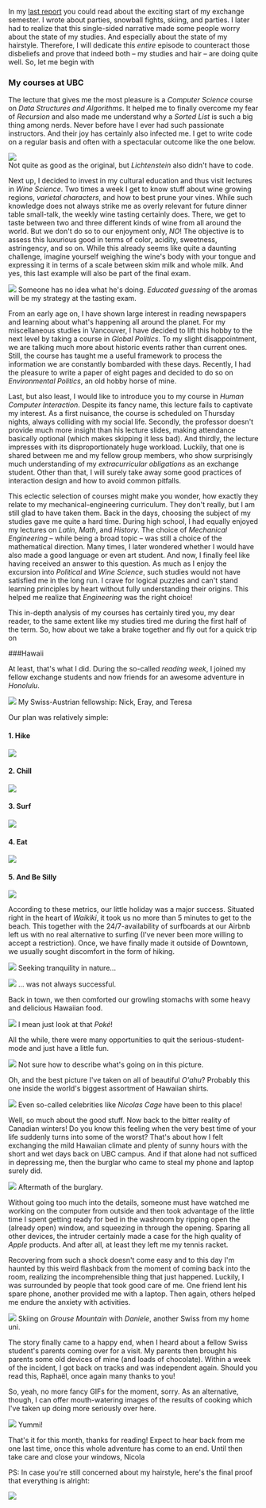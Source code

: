 In my [last report](./van1.md) you could read about the exciting start of my exchange semester. I wrote about parties, snowball fights, skiing, and parties. I later had to realize that this single-sided narrative made some people worry about the state of my studies. And especially about the state of my hairstyle.
Therefore, I will dedicate this _entire_ episode to counteract those disbeliefs and prove that indeed both – my studies and hair – are doing quite well. So, let me begin with

### My courses at UBC

The lecture that gives me the most pleasure is a _Computer Science_ course on _Data Structures and Algorithms_. It helped me to finally overcome my fear of _Recursion_ and also made me understand why a _Sorted List_ is such a big thing among nerds. Never before have I ever had such passionate instructors. And their joy has certainly also infected me. I get to write code on a regular basis and often with a spectacular outcome like the one below.

![](./imgs/van2/bfscustom.gif)<br/>
Not quite as good as the original, but _Lichtenstein_ also didn't have to code.

Next up, I decided to invest in my cultural education and thus visit lectures in _Wine Science_. Two times a week I get to know stuff about wine growing regions, _varietal characters_, and how to best prune your vines. While such knowledge does not always strike me as overly relevant for future dinner table small-talk, the weekly wine tasting certainly does. There, we get to taste between two and three different kinds of wine from all around the world. But we don't do so to our enjoyment only, *NO*! The objective is to assess this luxurious good in terms of color, acidity, sweetness, astringency, and so on. While this already seems like quite a daunting challenge, imagine yourself weighing the wine's body with your tongue and expressing it in terms of a scale between skim milk and whole milk. And yes, this last example will also be part of the final exam.

![](./imgs/van2/van2_1.jpg)
Someone has no idea what he's doing. _Educated guessing_ of the aromas will be my strategy at the tasting exam.

From an early age on, I have shown large interest in reading newspapers and learning about what's happening all around the planet. For my miscellaneous studies in Vancouver, I have decided to lift this hobby to the next level by taking a course in _Global Politics_. To my slight disappointment, we are talking much more about historic events rather than current ones. Still, the course has taught me a useful framework to process the information we are constantly bombarded with these days. Recently, I had the pleasure to write a paper of eight pages and decided to do so on _Environmental Politics_, an old hobby horse of mine.

<!-- foto of lecture or me reading newspaper -->
<!-- ![](./imgs/van2/van2_2.jpg) -->


Last, but also least, I would like to introduce you to my course in _Human Computer Interaction_. Despite its fancy name, this lecture fails to captivate my interest. As a first nuisance, the course is scheduled on Thursday nights, always colliding with my social life. Secondly, the professor doesn't provide much more insight than his lecture slides, making attendance basically optional (which makes skipping it less bad). And thirdly, the lecture impresses with its disproportionately huge workload. Luckily, that one is shared between me and my fellow group members, who show surprisingly much understanding of my _extracurricular obligations_ as an exchange student. Other than that, I will surely take away some good practices of interaction design and how to avoid common pitfalls.

<!-- picture of group project -->
<!-- ![](./imgs/van2/van2_3.jpg) -->


This eclectic selection of courses might make you wonder, how exactly they relate to my mechanical-engineering curriculum. They don't really, but I am still glad to have taken them. Back in the days, choosing the subject of my studies gave me quite a hard time. During high school, I had equally enjoyed my lectures on _Latin_, _Math_, and _History_. The choice of _Mechanical Engineering_ – while being a broad topic – was still a choice of the mathematical direction. Many times, I later wondered whether I would have also made a good language or even art student. And now, I finally feel like having received an answer to this question. As much as I enjoy the excursion into _Political_ and _Wine Science_, such studies would not have satisfied me in the long run. I crave for logical puzzles and can't stand learning principles by heart without fully understanding their origins. This helped me realize that _Engineering_ was the right choice!

<!-- happy me -->
<!-- ![](./imgs/van2/van2_4.jpg) -->


This in-depth analysis of my courses has certainly tired you, my dear reader, to the same extent like my studies tired me during the first half of the term. So, how about we take a brake together and fly out for a quick trip on

###Hawaii

At least, that's what I did. During the so-called _reading week_, I joined my fellow exchange students and now friends for an awesome adventure in _Honolulu_.

![](./imgs/van2/van2_5.jpg)
My Swiss-Austrian fellowship: Nick, Eray, and Teresa

Our plan was relatively simple:

#### 1. Hike
![](./imgs/van2/van2_6.jpg)

#### 2. Chill
![](./imgs/van2/van2_7.jpg)

#### 3. Surf
![](./imgs/van2/van2_8.jpg)

#### 4. Eat
![](./imgs/van2/van2_9.jpg)

#### 5. And Be Silly
![](./imgs/van2/van2_10.jpg)

According to these metrics, our little holiday was a major success. Situated right in the heart of _Waikiki_, it took us no more than 5 minutes to get to the beach. This together with the 24/7-availability of surfboards at our Airbnb left us with no real alternative to surfing (I've never been more willing to accept a restriction). Once, we have finally made it outside of Downtown, we usually sought discomfort in the form of hiking. 

![](./imgs/van2/van2_11.jpg)
Seeking tranquility in nature...

![](./imgs/van2/van2_12.jpg)
... was not always successful.

Back in town, we then comforted our growling stomachs with some heavy and delicious Hawaiian food.

![](./imgs/van2/van2_13.jpg)
I mean just look at that _Poké_!

All the while, there were many opportunities to quit the serious-student-mode and just have a little fun.

![](./imgs/van2/van2_14.jpg)
Not sure how to describe what's going on in this picture.

Oh, and the best picture I've taken on all of beautiful _O'ahu_? Probably this one inside the world's biggest assortment of Hawaiian shirts.

![](./imgs/van2/van2_15.jpg)
Even so-called celebrities like _Nicolas Cage_ have been to this place!

Well, so much about the good stuff. Now back to the bitter reality of Canadian winters! Do you know this feeling when the very best time of your life suddenly turns into some of the worst? That's about how I felt exchanging the mild Hawaiian climate and plenty of sunny hours with the short and wet days back on UBC campus. And if that alone had not sufficed in depressing me, then the burglar who came to steal my phone and laptop surely did.

![](./imgs/van2/van2_16.jpg)
Aftermath of the burglary.

Without going too much into the details, someone must have watched me working on the computer from outside and then took advantage of the little time I spent getting ready for bed in the washroom by ripping open the (already open) window, and squeezing in through the opening. Sparing all other devices, the intruder certainly made a case for the high quality of _Apple_ products. And after all, at least they left me my tennis racket.

Recovering from such a shock doesn't come easy and to this day I'm haunted by this weird flashback from the moment of coming back into the room, realizing the incomprehensible thing that just happened. Luckily, I was surrounded by people that took good care of me. One friend lent his spare phone, another provided me with a laptop. Then again, others helped me endure the anxiety with activities.

![](./imgs/van2/van2_17.jpg)
Skiing on _Grouse Mountain_ with _Daniele_, another Swiss from my home uni.

The story finally came to a happy end, when I heard about a fellow Swiss student's parents coming over for a visit. My parents then brought his parents some old devices of mine (and loads of chocolate). Within a week of the incident, I got back on tracks and was independent again. Should you read this, Raphaël, once again many thanks to you!

So, yeah, no more fancy GIFs for the moment, sorry. As an alternative, though, I can offer mouth-watering images of the results of cooking which I've taken up doing more seriously over here.

![](./imgs/van2/van2_18.jpg)
Yummi!

That's it for this month, thanks for reading! Expect to hear back from me one last time, once this whole adventure has come to an end. Until then take care and close your windows, 
Nicola

PS: In case you're still concerned about my hairstyle, here's the final proof that everything is alright:

![](./imgs/van2/van2_19.jpg)
